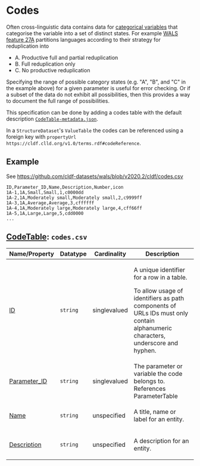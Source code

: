 # Codes

Often cross-linguistic data contains data for 
[categorical variables](https://en.wikipedia.org/wiki/Categorical_variable) that categorise the 
variable into a set of distinct states. For example [WALS feature 27A](http://wals.info/feature/27A) 
partitions languages according to their strategy for reduplication into
- A. Productive full and partial reduplication
- B. Full reduplication only
- C. No productive reduplication

Specifying the range of possible category states (e.g. "A", "B", and "C" in the example above) 
for a given parameter is useful for error checking. Or if a subset of the data do not exhibit 
all possibilities, then this provides a way to document the full range of possibilities.

This specification can be done by adding a codes table with the default description
[`CodeTable-metadata.json`](CodeTable-metadata.json).

In a `StructureDataset`'s `ValueTable` the codes can be referenced using a foreign
key with `propertyUrl` `https://cldf.clld.org/v1.0/terms.rdf#codeReference`.


## Example

See https://github.com/cldf-datasets/wals/blob/v2020.2/cldf/codes.csv

```csv
ID,Parameter_ID,Name,Description,Number,icon
1A-1,1A,Small,Small,1,c0000dd
1A-2,1A,Moderately small,Moderately small,2,c9999ff
1A-3,1A,Average,Average,3,cffffff
1A-4,1A,Moderately large,Moderately large,4,cff66ff
1A-5,1A,Large,Large,5,cdd0000
...
```

## [CodeTable](https://cldf.clld.org/v1.0/terms.rdf#CodeTable): `codes.csv`

Name/Property | Datatype | Cardinality | Description
 --- | --- | --- | --- 
[ID](https://cldf.clld.org/v1.0/terms.rdf#id) | `string` | singlevalued | <div> <p>A unique identifier for a row in a table.</p> <p> To allow usage of identifiers as path components of URLs IDs must only contain alphanumeric characters, underscore and hyphen. </p> </div> 
[Parameter_ID](https://cldf.clld.org/v1.0/terms.rdf#parameterReference) | `string` | singlevalued | The parameter or variable the code belongs to.<br>References ParameterTable
[Name](https://cldf.clld.org/v1.0/terms.rdf#name) | `string` | unspecified | <div> <p>A title, name or label for an entity.</p> </div> 
[Description](https://cldf.clld.org/v1.0/terms.rdf#description) | `string` | unspecified | <div> <p>A description for an entity.</p> </div> 